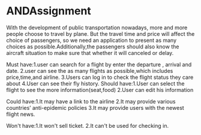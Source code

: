 # ANDAssignment
 

With the development of public transportation nowadays, more and more people choose to travel by plane. But the travel time and price will affect the choice of passengers, so we need an application to present as many choices as possible.Additionally,the passengers should also know the aircraft situation to make sure that whether it will canceled or delay.



Must have:1.user can search for a flight by enter the departure , arrival and date.
          2.user can see the as many flights as possible,which includes price,time,and airline.
          3.Users can log in to check the flight status they care about
          4.User can see their fly history.
Should have:1.User can select the flight to see the more information(seat,food)
            2.User can edit his information
         

Could have:1.It may have a link to the airline
           2.It may provide various countries’ anti-epidemic policies
           3.It may provide users with the newest flight news.

Won't have:1.It won't sell ticket.
           2.It can't be used for checking in.
